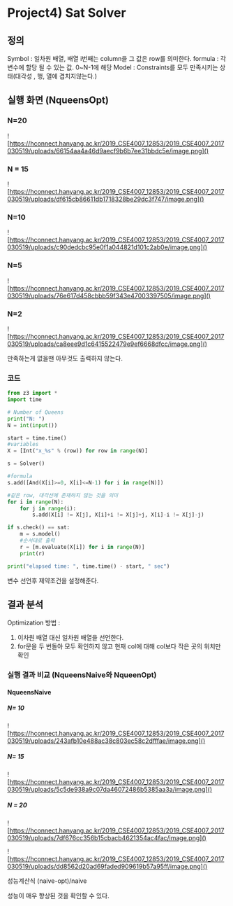 # Project4) Sat Solver 

## 정의
Symbol : 일차원 배열, 배열 i번째는 column을 그 값은 row를 의미한다.
formula : 각 변수에 할당 될 수 있는 값. 0~N-1에 해당
Model : Constraints를 모두 만족시키는 상태(대각성 , 행, 열에 겹치지않는다.)

## 실행 화면 (NqueensOpt)

### N=20
![https://hconnect.hanyang.ac.kr/2019_CSE4007_12853/2019_CSE4007_2017030519/uploads/66154aa4a46d9aecf9b6b7ee31bbdc5e/image.png]()

### N = 15

![https://hconnect.hanyang.ac.kr/2019_CSE4007_12853/2019_CSE4007_2017030519/uploads/df615cb86611db1718328be29dc3f747/image.png]()

### N=10

![https://hconnect.hanyang.ac.kr/2019_CSE4007_12853/2019_CSE4007_2017030519/uploads/c90dedcbc95e0f1a044821d101c2ab0e/image.png]()

### N=5

![https://hconnect.hanyang.ac.kr/2019_CSE4007_12853/2019_CSE4007_2017030519/uploads/76e617d458cbbb59f343e47003397505/image.png]()

### N=2

![https://hconnect.hanyang.ac.kr/2019_CSE4007_12853/2019_CSE4007_2017030519/uploads/ca8eee9d1c6415522479e9ef6668dfcc/image.png]()

만족하는게 없을땐 아무것도 출력하지 않는다.


### 코드

``` python
from z3 import *
import time

# Number of Queens
print("N: ")
N = int(input())

start = time.time()
#variables
X = [Int("x_%s" % (row)) for row in range(N)]

s = Solver()

#formula
s.add([And(X[i]>=0, X[i]<=N-1) for i in range(N)])

#같은 row, 대각선에 존재하지 않는 것을 의미
for i in range(N):
    for j in range(i):
        s.add(X[i] != X[j], X[i]+i != X[j]+j, X[i]-i != X[j]-j)

if s.check() == sat:
    m = s.model()
    #순서대로 출력
    r = [m.evaluate(X[i]) for i in range(N)]
    print(r)

print("elapsed time: ", time.time() - start, " sec")

```

변수 선언후 제약조건을 설정해준다.

## 결과 분석

Optimization 방법 : 
1. 이차원 배열 대신 일차원 배열을 선언한다.
2. for문을 두 번돌아 모두 확인하지 않고 현재 col에 대해 col보다 작은 곳의 위치만 확인 

### 실행 결과 비교 (NqueensNaive와 NqueenOpt)

#### NqueensNaive

##### N= 10
![https://hconnect.hanyang.ac.kr/2019_CSE4007_12853/2019_CSE4007_2017030519/uploads/243afb10e488ac38c803ec58c2dfffae/image.png]()

##### N= 15
![https://hconnect.hanyang.ac.kr/2019_CSE4007_12853/2019_CSE4007_2017030519/uploads/5c5de938a9c07da46072486b5385aa3a/image.png]()

##### N = 20
![https://hconnect.hanyang.ac.kr/2019_CSE4007_12853/2019_CSE4007_2017030519/uploads/7df676cc356b15cbacb4621354ac4fac/image.png]()

![https://hconnect.hanyang.ac.kr/2019_CSE4007_12853/2019_CSE4007_2017030519/uploads/dd8562d20ad69faded909619b57a95ff/image.png]()

성능계산식 (naive-opt)/naive

성능이 매우 향상된 것을 확인할 수 있다.
